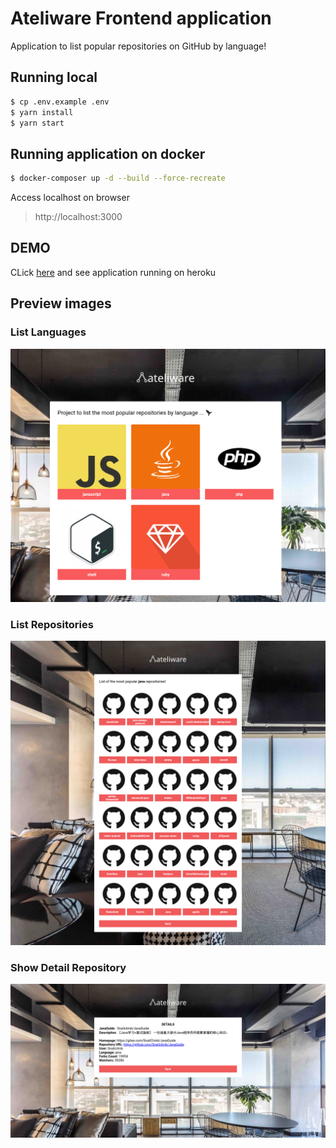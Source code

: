 # Ateliware Frontend application

Application to list popular repositories on GitHub by language!

## Running local

```bash
$ cp .env.example .env
$ yarn install
$ yarn start
```

## Running application on docker
```bash
$ docker-composer up -d --build --force-recreate
```
Access localhost on browser

> http://localhost:3000

## DEMO

CLick [here](https://ateliware-frontend.herokuapp.com/)
 and see application running on heroku

## Preview images

### List Languages

![alt text](docs/img/home.png)

### List Repositories

![alt text](docs/img/RepoList.png)

### Show Detail Repository

![alt text](docs/img/RepoDetails.png)
